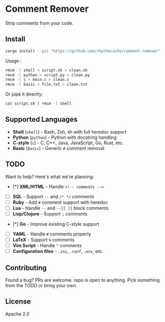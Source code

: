 # Comment Remover

Strip comments from your code.

## Install

```bash
cargo install --git "https://github.com/rhythmcache/comment-remover"
```

Usage :

```bash
rmcm -l shell < script.sh > clean.sh
rmcm -l python < script.py > clean.py
rmcm -l c < main.c > clean.c
rmcm -l basic < file.txt > clean.txt
```

Or pipe it directly:

```bash
cat script.sh | rmcm -l shell
```

## Supported Languages

- **Shell** (`shell`) - Bash, Zsh, sh with full heredoc support
- **Python** (`python`) - Python with docstring handling
- **C-style** (`c`) - C, C++, Java, JavaScript, Go, Rust, etc.
- **Basic** (`basic`) - Generic `#` comment removal

## TODO

Want to help? Here's what we're planning:

- [*] **XML/HTML** - Handle `<!-- comments -->`
- [ ] **SQL** - Support `--` and `/* */` comments
- [ ] **Ruby** - Add `#` comment support with heredoc
- [ ] **Lua** - Handle `--` and `--[[ ]]` block comments
- [ ] **Lisp/Clojure** - Support `;` comments
- [*] **Go** - Improve existing C-style support
- [ ] **YAML** - Handle `#` comments properly
- [ ] **LaTeX** - Support `%` comments
- [ ] **Vim Script** - Handle `"` comments
- [ ] **Configuration files** - `.ini`, `.conf`, `.env`, etc.

## Contributing

Found a bug? PRs are welcome. repo is open to anything. Pick something from the TODO or bring your own.

## License

Apache 2.0
